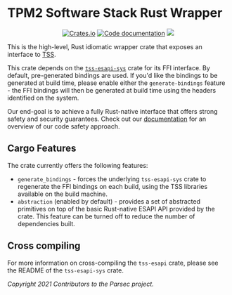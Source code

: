# TPM2 Software Stack Rust Wrapper 

<p align="center">
  <a href="https://crates.io/crates/tss-esapi"><img alt="Crates.io" src="https://img.shields.io/crates/v/tss-esapi"></a>
  <a href="https://docs.rs/tss-esapi"><img src="https://docs.rs/tss-esapi/badge.svg" alt="Code documentation"/></a>
  <a href="https://codecov.io/gh/parallaxsecond/rust-tss-esapi"><img src="https://codecov.io/gh/parallaxsecond/rust-tss-esapi/branch/main/graph/badge.svg?token=5T7SVCHWFE"/></a>
</p>

This is the high-level, Rust idiomatic wrapper crate that exposes an interface 
to [TSS](https://github.com/tpm2-software/tpm2-tss).

This crate depends on the [`tss-esapi-sys`](../tss-esapi-sys/) crate for its
FFI interface. By default, pre-generated bindings are used. If you'd like the
bindings to be generated at build time, please enable either the 
`generate-bindings` feature - the FFI bindings will then be generated at build
time using the headers identified on the system.

Our end-goal is to achieve a fully Rust-native interface that offers strong safety and security guarantees. Check out our [documentation](https://docs.rs/tss-esapi/*/tss_esapi/#notes-on-code-safety) for an overview of our code safety approach.

## Cargo Features

The crate currently offers the following features:

* `generate_bindings` - forces the underlying `tss-esapi-sys`
  crate to regenerate the FFI bindings on each build, using the TSS
  libraries available on the build machine.
* `abstraction` (enabled by default) - provides a set of abstracted primitives
  on top of the basic Rust-native ESAPI API provided by the crate. This feature
  can be turned off to reduce the number of dependencies built.

## Cross compiling

For more information on cross-compiling the `tss-esapi` crate, please see the README of the `tss-esapi-sys` crate.

*Copyright 2021 Contributors to the Parsec project.*
